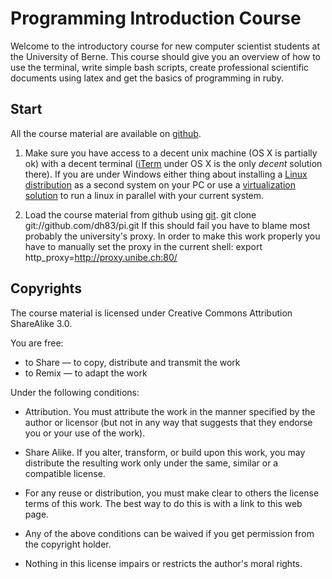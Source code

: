 Programming Introduction Course
===============================

Welcome to the introductory course for new computer scientist students at the
University of Berne. This course should give you an overview of how to use the
terminal, write simple bash scripts, create professional scientific documents
using latex and get the basics of programming in ruby.


Start
-----
All the course material are available on [github](http://github.com/dh83/pi).

1. Make sure you have access to a decent unix machine (OS X is partially ok)
   with a decent terminal ([iTerm](http://iterm.sourceforge.net/) under OS X
   is the only *decent* solution there). If you are under Windows either thing
   about installing a [Linux distribution](http://ubuntu.com) as a second
   system on your PC or use a [virtualization solution](http://virtualbox.org)
   to run a linux in parallel with your current system.

2. Load the course material from github using [git](http://git-scm.com/).
 git clone git://github.com/dh83/pi.git
   If this should fail you have to blame most probably the university's proxy.
   In order to make this work properly you have to manually set the proxy in
   the current shell:
 export http_proxy=http://proxy.unibe.ch:80/



Copyrights
----------

The course material is licensed under Creative Commons Attribution ShareAlike
3.0.

You are free:
   * to Share — to copy, distribute and transmit the work
   * to Remix — to adapt the work

Under the following conditions:
   * Attribution. You must attribute the work in the manner specified by the 
     author or licensor (but not in any way that suggests that they endorse
     you or your use of the work).
   * Share Alike. If you alter, transform, or build upon this work, you may 
     distribute the resulting work only under the same, similar or a
     compatible license.
   
   * For any reuse or distribution, you must make clear to others the license 
     terms of this work. The best way to do this is with a link to this web
     page.
   * Any of the above conditions can be waived if you get permission from the 
     copyright holder.
   * Nothing in this license impairs or restricts the author's moral rights.


